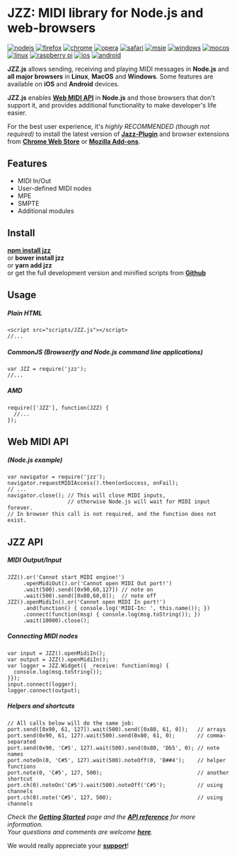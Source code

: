 # JZZ: MIDI library for Node.js and web-browsers

[![nodejs](http://jazz-soft.github.io/img/nodejs.jpg)](https://www.npmjs.com/package/jzz)
[![firefox](http://jazz-soft.github.io/img/firefox.jpg)](https://addons.mozilla.org/en-US/firefox/addon/jazz-midi)
[![chrome](http://jazz-soft.github.io/img/chrome.jpg)](https://chrome.google.com/webstore/detail/jazz-midi/jhdoobfdaejmldnpihidjemjcbpfmbkm)
[![opera](http://jazz-soft.github.io/img/opera.jpg)](https://chrome.google.com/webstore/detail/jazz-midi/jhdoobfdaejmldnpihidjemjcbpfmbkm)
[![safari](http://jazz-soft.github.io/img/safari.jpg)](https://jazz-soft.net/download/Jazz-Plugin)
[![msie](http://jazz-soft.github.io/img/msie.jpg)](https://jazz-soft.net/download/Jazz-Plugin)
[![windows](http://jazz-soft.github.io/img/windows.jpg)](https://jazz-soft.net/download/Jazz-Plugin)
[![mocos](http://jazz-soft.github.io/img/macos.jpg)](https://jazz-soft.net/download/Jazz-Plugin)
[![linux](http://jazz-soft.github.io/img/linux.jpg)](https://jazz-soft.net/download/Jazz-Plugin)
[![raspberry pi](http://jazz-soft.github.io/img/rpi.jpg)](https://www.npmjs.com/package/jazz-midi)
[![ios](http://jazz-soft.github.io/img/ios.jpg)](https://github.com/jazz-soft/JZZ-modules)
[![android](http://jazz-soft.github.io/img/android.jpg)](https://github.com/jazz-soft/JZZ-modules)

**JZZ.js** allows sending, receiving and playing MIDI messages
in **Node.js** and **all major browsers**
in **Linux**, **MacOS** and **Windows**.
Some features are available on **iOS** and **Android** devices.

**JZZ.js** enables [**Web MIDI API**](http://webaudio.github.io/web-midi-api/)
in **Node.js** and those browsers that don't support it,
and provides additional functionality to make developer's life easier.

For the best user experience, it's *highly RECOMMENDED (though not required)*
to install the latest version of [**Jazz-Plugin**](http://jazz-soft.net)
and browser extensions from [**Chrome Web Store**](https://chrome.google.com/webstore/detail/jazz-midi/jhdoobfdaejmldnpihidjemjcbpfmbkm)
or [**Mozilla Add-ons**](https://addons.mozilla.org/en-US/firefox/addon/jazz-midi).

## Features
- MIDI In/Out
- User-defined MIDI nodes
- MPE
- SMPTE
- Additional modules

## Install

[**npm install jzz**](https://www.npmjs.com/package/jzz)  
or **bower install jzz**  
or **yarn add jzz**  
or get the full development version and minified scripts from [**Github**](https://github.com/jazz-soft/JZZ)

## Usage

##### Plain HTML

    <script src="scripts/JZZ.js"></script>
    //...

##### CommonJS (Browserify and Node.js command line applications)

    var JZZ = require('jzz');
    //...

##### AMD

    require(['JZZ'], function(JZZ) {
      //...
    });

## Web MIDI API

##### (Node.js example)

    var navigator = require('jzz');
    navigator.requestMIDIAccess().then(onSuccess, onFail);
    // ...
    navigator.close(); // This will close MIDI inputs,
                       // otherwise Node.js will wait for MIDI input forever.
    // In browser this call is not required, and the function does not exist.

## JZZ API

##### MIDI Output/Input

    JZZ().or('Cannot start MIDI engine!')
         .openMidiOut().or('Cannot open MIDI Out port!')
         .wait(500).send([0x90,60,127]) // note on
         .wait(500).send([0x80,60,0]);  // note off
    JZZ().openMidiIn().or('Cannot open MIDI In port!')
         .and(function() { console.log('MIDI-In: ', this.name()); })
         .connect(function(msg) { console.log(msg.toString()); })
         .wait(10000).close();

##### Connecting MIDI nodes

    var input = JZZ().openMidiIn();
    var output = JZZ().openMidiIn();
    var logger = JZZ.Widget({ _receive: function(msg) {
      console.log(msg.toString());
    }});
    input.connect(logger);
    logger.connect(output);

##### Helpers and shortcuts

    // All calls below will do the same job:
    port.send([0x90, 61, 127]).wait(500).send([0x80, 61, 0]);   // arrays
    port.send(0x90, 61, 127).wait(500).send(0x80, 61, 0);       // comma-separated
    port.send(0x90, 'C#5', 127).wait(500).send(0x80, 'Db5', 0); // note names
    port.noteOn(0, 'C#5', 127).wait(500).noteOff(0, 'B##4');    // helper functions
    port.note(0, 'C#5', 127, 500);                              // another shortcut
    port.ch(0).noteOn('C#5').wait(500).noteOff('C#5');          // using channels
    port.ch(0).note('C#5', 127, 500);                           // using channels

*Check the [**Getting Started**](https://jazz-soft.net/doc/JZZ) page
and the [**API reference**](https://jazz-soft.net/doc/JZZ/reference.html)
for more information.  
Your questions and comments are welcome [**here**](https://jazz-soft.org).*

We would really appreciate your [**support**](https://jazz-soft.net/donate)!

